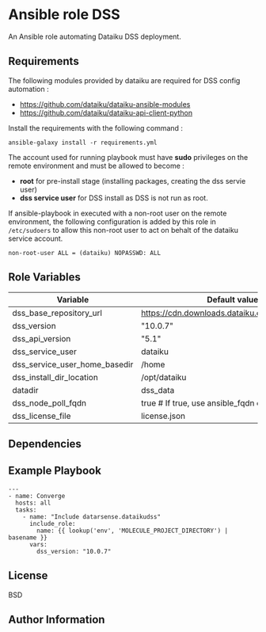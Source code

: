 Ansible role DSS
=========

An Ansible role automating Dataiku DSS deployment.

Requirements
------------

The following modules provided by dataiku are required for DSS config automation :
  - https://github.com/dataiku/dataiku-ansible-modules
  - https://github.com/dataiku/dataiku-api-client-python

Install the requirements with the following command :
```
ansible-galaxy install -r requirements.yml
```

The account used for running playbook must have **sudo** privileges on the remote environment and must be allowed to become :
  - **root** for pre-install stage (installing packages, creating the dss servie user)
  - **dss service user** for DSS install as DSS is not run as root.

If ansible-playbook in executed with a non-root user on the remote environment, the following configuration is added by this role in `/etc/sudoers` to allow this non-root user to act on behalt of the dataiku service account.

```
non-root-user ALL = (dataiku) NOPASSWD: ALL
```

Role Variables
--------------

| Variable | Default value |
|----------|-------------|
|dss_base_repository_url | https://cdn.downloads.dataiku.com/public/studio |
|dss_version| "10.0.7" |
|dss_api_version| "5.1" |
|dss_service_user| dataiku |
|dss_service_user_home_basedir| /home |
|dss_install_dir_location| /opt/dataiku |
|datadir| dss_data |
|dss_node_poll_fqdn| true # If true, use ansible_fqdn else |use ansible_host |
|dss_license_file| license.json |

Dependencies
------------



Example Playbook
----------------

```
---
- name: Converge
  hosts: all
  tasks:
    - name: "Include datarsense.dataikudss"
      include_role:
        name: {{ lookup('env', 'MOLECULE_PROJECT_DIRECTORY') | basename }}
      vars:
        dss_version: "10.0.7"
```

License
-------

BSD

Author Information
------------------


